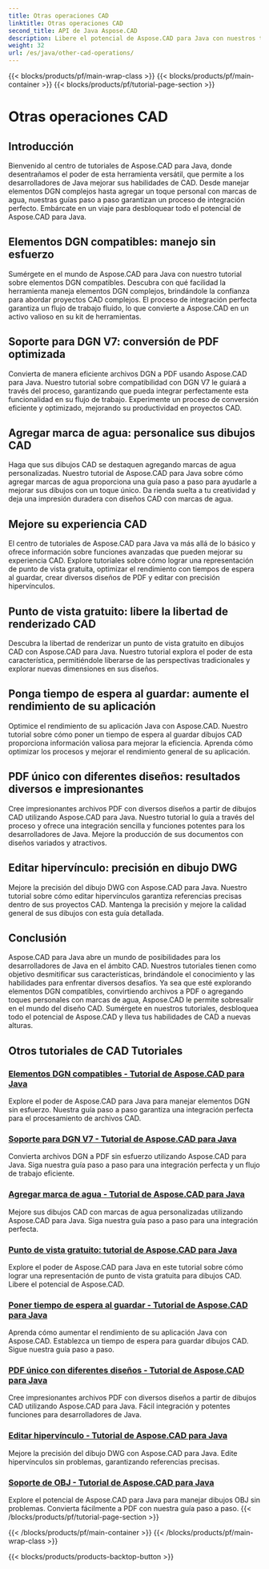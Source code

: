 ```yaml
---
title: Otras operaciones CAD
linktitle: Otras operaciones CAD
second_title: API de Java Aspose.CAD
description: Libere el potencial de Aspose.CAD para Java con nuestros tutoriales. Desde manejar elementos DGN hasta agregar marcas de agua, mejore sus habilidades de CAD sin esfuerzo.
weight: 32
url: /es/java/other-cad-operations/
---
```


{{< blocks/products/pf/main-wrap-class >}}
{{< blocks/products/pf/main-container >}}
{{< blocks/products/pf/tutorial-page-section >}}

# Otras operaciones CAD

## Introducción

Bienvenido al centro de tutoriales de Aspose.CAD para Java, donde desentrañamos el poder de esta herramienta versátil, que permite a los desarrolladores de Java mejorar sus habilidades de CAD. Desde manejar elementos DGN complejos hasta agregar un toque personal con marcas de agua, nuestras guías paso a paso garantizan un proceso de integración perfecto. Embárcate en un viaje para desbloquear todo el potencial de Aspose.CAD para Java.

## Elementos DGN compatibles: manejo sin esfuerzo

Sumérgete en el mundo de Aspose.CAD para Java con nuestro tutorial sobre elementos DGN compatibles. Descubra con qué facilidad la herramienta maneja elementos DGN complejos, brindándole la confianza para abordar proyectos CAD complejos. El proceso de integración perfecta garantiza un flujo de trabajo fluido, lo que convierte a Aspose.CAD en un activo valioso en su kit de herramientas.

## Soporte para DGN V7: conversión de PDF optimizada

Convierta de manera eficiente archivos DGN a PDF usando Aspose.CAD para Java. Nuestro tutorial sobre compatibilidad con DGN V7 le guiará a través del proceso, garantizando que pueda integrar perfectamente esta funcionalidad en su flujo de trabajo. Experimente un proceso de conversión eficiente y optimizado, mejorando su productividad en proyectos CAD.

## Agregar marca de agua: personalice sus dibujos CAD

Haga que sus dibujos CAD se destaquen agregando marcas de agua personalizadas. Nuestro tutorial de Aspose.CAD para Java sobre cómo agregar marcas de agua proporciona una guía paso a paso para ayudarle a mejorar sus dibujos con un toque único. Da rienda suelta a tu creatividad y deja una impresión duradera con diseños CAD con marcas de agua.

## Mejore su experiencia CAD

El centro de tutoriales de Aspose.CAD para Java va más allá de lo básico y ofrece información sobre funciones avanzadas que pueden mejorar su experiencia CAD. Explore tutoriales sobre cómo lograr una representación de punto de vista gratuita, optimizar el rendimiento con tiempos de espera al guardar, crear diversos diseños de PDF y editar con precisión hipervínculos.

## Punto de vista gratuito: libere la libertad de renderizado CAD

Descubra la libertad de renderizar un punto de vista gratuito en dibujos CAD con Aspose.CAD para Java. Nuestro tutorial explora el poder de esta característica, permitiéndole liberarse de las perspectivas tradicionales y explorar nuevas dimensiones en sus diseños.

## Ponga tiempo de espera al guardar: aumente el rendimiento de su aplicación

Optimice el rendimiento de su aplicación Java con Aspose.CAD. Nuestro tutorial sobre cómo poner un tiempo de espera al guardar dibujos CAD proporciona información valiosa para mejorar la eficiencia. Aprenda cómo optimizar los procesos y mejorar el rendimiento general de su aplicación.

## PDF único con diferentes diseños: resultados diversos e impresionantes

Cree impresionantes archivos PDF con diversos diseños a partir de dibujos CAD utilizando Aspose.CAD para Java. Nuestro tutorial lo guía a través del proceso y ofrece una integración sencilla y funciones potentes para los desarrolladores de Java. Mejore la producción de sus documentos con diseños variados y atractivos.

## Editar hipervínculo: precisión en dibujo DWG

Mejore la precisión del dibujo DWG con Aspose.CAD para Java. Nuestro tutorial sobre cómo editar hipervínculos garantiza referencias precisas dentro de sus proyectos CAD. Mantenga la precisión y mejore la calidad general de sus dibujos con esta guía detallada.

## Conclusión

Aspose.CAD para Java abre un mundo de posibilidades para los desarrolladores de Java en el ámbito CAD. Nuestros tutoriales tienen como objetivo desmitificar sus características, brindándole el conocimiento y las habilidades para enfrentar diversos desafíos. Ya sea que esté explorando elementos DGN compatibles, convirtiendo archivos a PDF o agregando toques personales con marcas de agua, Aspose.CAD le permite sobresalir en el mundo del diseño CAD. Sumérgete en nuestros tutoriales, desbloquea todo el potencial de Aspose.CAD y lleva tus habilidades de CAD a nuevas alturas.
## Otros tutoriales de CAD Tutoriales
### [Elementos DGN compatibles - Tutorial de Aspose.CAD para Java](./supported-dgn-elements/)
Explore el poder de Aspose.CAD para Java para manejar elementos DGN sin esfuerzo. Nuestra guía paso a paso garantiza una integración perfecta para el procesamiento de archivos CAD.
### [Soporte para DGN V7 - Tutorial de Aspose.CAD para Java](./support-for-dgn-v7/)
Convierta archivos DGN a PDF sin esfuerzo utilizando Aspose.CAD para Java. Siga nuestra guía paso a paso para una integración perfecta y un flujo de trabajo eficiente.
### [Agregar marca de agua - Tutorial de Aspose.CAD para Java](./add-watermark/)
Mejore sus dibujos CAD con marcas de agua personalizadas utilizando Aspose.CAD para Java. Siga nuestra guía paso a paso para una integración perfecta.
### [Punto de vista gratuito: tutorial de Aspose.CAD para Java](./free-point-of-view/)
Explore el poder de Aspose.CAD para Java en este tutorial sobre cómo lograr una representación de punto de vista gratuita para dibujos CAD. Libere el potencial de Aspose.CAD.
### [Poner tiempo de espera al guardar - Tutorial de Aspose.CAD para Java](./put-timeout-on-save/)
Aprenda cómo aumentar el rendimiento de su aplicación Java con Aspose.CAD. Establezca un tiempo de espera para guardar dibujos CAD. Sigue nuestra guía paso a paso.
### [PDF único con diferentes diseños - Tutorial de Aspose.CAD para Java](./single-pdf-different-layouts/)
Cree impresionantes archivos PDF con diversos diseños a partir de dibujos CAD utilizando Aspose.CAD para Java. Fácil integración y potentes funciones para desarrolladores de Java.
### [Editar hipervínculo - Tutorial de Aspose.CAD para Java](./edit-hyperlink/)
Mejore la precisión del dibujo DWG con Aspose.CAD para Java. Edite hipervínculos sin problemas, garantizando referencias precisas.
### [Soporte de OBJ - Tutorial de Aspose.CAD para Java](./support-of-obj/)
Explore el potencial de Aspose.CAD para Java para manejar dibujos OBJ sin problemas. Convierta fácilmente a PDF con nuestra guía paso a paso.
{{< /blocks/products/pf/tutorial-page-section >}}

{{< /blocks/products/pf/main-container >}}
{{< /blocks/products/pf/main-wrap-class >}}

{{< blocks/products/products-backtop-button >}}
